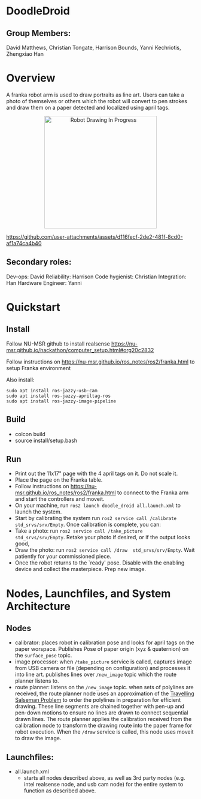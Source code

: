 # DoodleDroid

## Group Members:
David Matthews, Christian Tongate, Harrison Bounds, Yanni Kechriotis, Zhengxiao Han

# Overview
A franka robot arm is used to draw portraits as line art. Users can take a photo of themselves or others which the robot will convert to pen strokes and draw them on a paper detected and localized using april tags.



<p align="center">
  <img src="doodle_droid.png" alt="Robot Drawing In Progress" width="300">
</p>

https://github.com/user-attachments/assets/d116fecf-2de2-481f-8cd0-af1a74ca4b40

## Secondary roles:
Dev-ops:  David
Reliability: Harrison
Code hygienist: Christian
Integration: Han
Hardware Engineer: Yanni


# Quickstart
## Install
Follow NU-MSR github to install realsense
https://nu-msr.github.io/hackathon/computer_setup.html#org20c2832

Follow instructions on https://nu-msr.github.io/ros_notes/ros2/franka.html to setup Franka environment

Also install:
```
sudo apt install ros-jazzy-usb-cam
sudo apt install ros-jazzy-apriltag-ros
sudo apt install ros-jazzy-image-pipeline
```

## Build
- colcon build
- source install/setup.bash
## Run
- Print out the 11x17" page with the 4 april tags on it. Do not scale it.
- Place the page on the Franka table.
- Follow instructions on https://nu-msr.github.io/ros_notes/ros2/franka.html to connect to the Franka arm and start the controllers and moveit.
- On your machine, run `ros2 launch doodle_droid all.launch.xml` to launch the system.
- Start by calibrating the system run `ros2 service call /calibrate  std_srvs/srv/Empty`. Once calibration is complete, you can:
- Take a photo: run `ros2 service call /take_picture  std_srvs/srv/Empty`. Retake your photo if desired, or if the output looks good,
- Draw the photo: run `ros2 service call /draw  std_srvs/srv/Empty`. Wait patiently for your commissioned piece.
- Once the robot returns to the `ready' pose. Disable with the enabling device and collect the masterpiece. Prep new image.


# Nodes, Launchfiles, and System Architecture
## Nodes
- calibrator: places robot in calibration pose and looks for april tags on the paper worspace. Publishes Pose of paper origin (xyz & quaternion) on the `surface_pose` topic.
- image processor: when `/take_picture` service is called, captures image from USB camera or file (depending on configuration) and processes it into line art. publishes lines over `/new_image` topic which the route planner listens to.
- route planner: listens on the `/new_image` topic. when sets of polylines are received, the route planner node uses an approximation of the [Travelling Salseman Problem](https://en.wikipedia.org/wiki/Travelling_salesman_problem) to order the polylines in preparation for efficient drawing. These line segments are chained together with pen-up and pen-down motions to ensure no lines are drawn to connect sequential drawn lines. The route planner applies the calibration received from the calibration node to transform the drawing route into the paper frame for robot execution. When the `/draw` service is called, this node uses moveit to draw the image. 
## Launchfiles:
- all.launch.xml
    -  starts all nodes described above, as well as 3rd party nodes (e.g. intel realsense node,  and usb cam node) for the entire system to function as described above.
